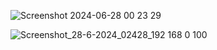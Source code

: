 

![Screenshot 2024-06-28 00 23 29](https://github.com/Raveenaross/bmi/assets/166907857/244d5725-ef7c-42fa-824d-9fdba14b95a8)

![Screenshot_28-6-2024_02428_192 168 0 100](https://github.com/Raveenaross/bmi/assets/166907857/5da73adc-d73b-449d-9b24-b2714067000a)

